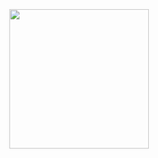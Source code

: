 <img width='250px' src='https://media0.giphy.com/media/hJ2tqrAOG4yEfqIe6E/giphy.gif?cid=ecf05e47vzku3ereke45yk48vj6litbu8rk7pdchdigrtxje&ep=v1_gifs_related&rid=giphy.gif&ct=s'/>
